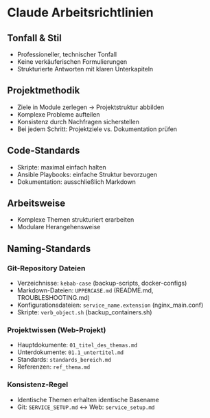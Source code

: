 # Claude Arbeitsrichtlinien

## Tonfall & Stil
- Professioneller, technischer Tonfall
- Keine verkäuferischen Formulierungen
- Strukturierte Antworten mit klaren Unterkapiteln

## Projektmethodik
- Ziele in Module zerlegen → Projektstruktur abbilden
- Komplexe Probleme aufteilen
- Konsistenz durch Nachfragen sicherstellen
- Bei jedem Schritt: Projektziele vs. Dokumentation prüfen

## Code-Standards
- Skripte: maximal einfach halten
- Ansible Playbooks: einfache Struktur bevorzugen
- Dokumentation: ausschließlich Markdown

## Arbeitsweise
- Komplexe Themen strukturiert erarbeiten
- Modulare Herangehensweise

## Naming-Standards

### Git-Repository Dateien
- Verzeichnisse: `kebab-case` (backup-scripts, docker-configs)
- Markdown-Dateien: `UPPERCASE.md` (README.md, TROUBLESHOOTING.md)
- Konfigurationsdateien: `service_name.extension` (nginx_main.conf)
- Skripte: `verb_object.sh` (backup_containers.sh)

### Projektwissen (Web-Projekt)
- Hauptdokumente: `01_titel_des_themas.md`
- Unterdokumente: `01.1_untertitel.md`
- Standards: `standards_bereich.md`
- Referenzen: `ref_thema.md`

### Konsistenz-Regel
- Identische Themen erhalten identische Basename
- Git: `SERVICE_SETUP.md` ↔ Web: `service_setup.md`
